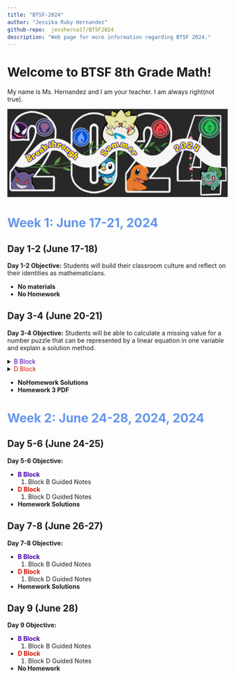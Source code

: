 ```yaml
---
title: "BTSF-2024"
author: "Jessika Ruby Hernandez"
github-repo:  jessherna17/BTSF2024
description: "Web page for more information regarding BTSF 2024."
---
```


# Welcome to BTSF 8th Grade Math! 

My name is Ms. Hernandez and I am your teacher. 
I am always right(not true). 

<img src="images/pokemon-flyer.jpeg" alt="Program Theme" width="600" />

# <span style="color: #6495ED;"> Week 1: June 17-21, 2024</span>
## Day 1-2 (June 17-18)
**Day 1-2 Objective:** Students will build their classroom culture and reflect on their identities as mathematicians.
* **No materials**
* **No Homework**


## Day 3-4 (June 20-21)
**Day 3-4 Objective:** Students will be able to calculate a missing value for a number puzzle that can be represented by a linear equation in one variable and explain a solution method. 

<details> 
<summary> <span style="color: #4c00b0;"> B Block </span> </summary>
  1. Block B Guided Notes
</details>

<details> 
<summary> <span style="color: #D21404;"> D Block </span> </summary>
  1. Block D Guided Notes
</details>

* **NoHomework Solutions**
* **Homework 3 PDF**

# <span style="color: #6495ED;"> Week 2: June 24-28, 2024, 2024</span>
## Day 5-6 (June 24-25)
**Day 5-6 Objective:** 
* **<span style="color: #4c00b0;"> B Block </span>**
  1. Block B Guided Notes
* **<span style="color: #D21404;"> D Block </span>**
  1. Block D Guided Notes
* **Homework Solutions**

## Day 7-8 (June 26-27)
**Day 7-8 Objective:** 
* **<span style="color: #4c00b0;"> B Block </span>**
  1. Block B Guided Notes
* **<span style="color: #D21404;"> D Block </span>**
  1. Block D Guided Notes
* **Homework Solutions**

## Day 9 (June 28)
**Day 9 Objective:** 
* **<span style="color: #4c00b0;"> B Block </span>**
  1. Block B Guided Notes
* **<span style="color: #D21404;"> D Block </span>**
  1. Block D Guided Notes
* **No Homework**
